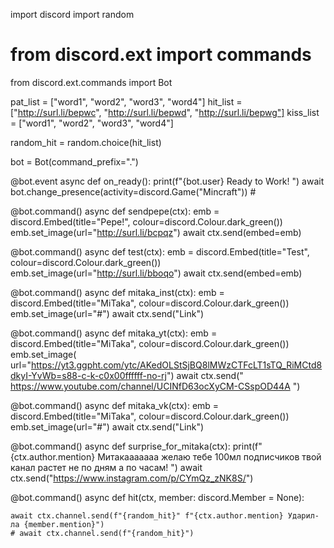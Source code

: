 import discord
import random
# from discord.ext import commands
from discord.ext.commands import Bot


pat_list = ["word1", "word2", "word3", "word4"]
hit_list = ["http://surl.li/bepwc", "http://surl.li/bepwd", "http://surl.li/bepwg"]
kiss_list = ["word1", "word2", "word3", "word4"]

random_hit = random.choice(hit_list)

bot = Bot(command_prefix=".")


@bot.event
async def on_ready():
    print(f"{bot.user} Ready to Work! ")
    await bot.change_presence(activity=discord.Game("Mincraft"))
    #

@bot.command()
async def sendpepe(ctx):
    emb = discord.Embed(title="Pepe!", colour=discord.Colour.dark_green())
    emb.set_image(url="http://surl.li/bcpqz")
    await ctx.send(embed=emb)

@bot.command()
async def test(ctx):
    emb = discord.Embed(title="Test", colour=discord.Colour.dark_green())
    emb.set_image(url="http://surl.li/bboqo")
    await ctx.send(embed=emb)

@bot.command()
async def mitaka_inst(ctx):
    emb = discord.Embed(title="MiTaka", colour=discord.Colour.dark_green())
    emb.set_image(url="#")
    await ctx.send("Link")

@bot.command()
async def mitaka_yt(ctx):
    emb = discord.Embed(title="MiTaka", colour=discord.Colour.dark_green())
    emb.set_image(
        url="https://yt3.ggpht.com/ytc/AKedOLStSjBQ8lMWzCTFcLT1sTQ_RiMCtd8dkyI-YvWb=s88-c-k-c0x00ffffff-no-rj")
    await ctx.send(" https://www.youtube.com/channel/UCINfD63ocXyCM-CSspOD44A ")

@bot.command()
async def mitaka_vk(ctx):
    emb = discord.Embed(title="MiTaka", colour=discord.Colour.dark_green())
    emb.set_image(url="#")
    await ctx.send("Link")

@bot.command()
async def surprise_for_mitaka(ctx):
    print(f"{ctx.author.mention} Митакааааааа желаю тебе 100мл подписчиков твой канал растет не по дням а по часам! ")
    await ctx.send("https://www.instagram.com/p/CYmQz_zNK8S/")

@bot.command()
async def hit(ctx, member: discord.Member = None):

    await ctx.channel.send(f"{random_hit}" f"{ctx.author.mention} Ударил-ла {member.mention}")
    # await ctx.channel.send(f"{random_hit}")


